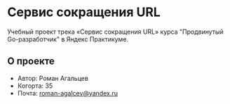 # Сервис сокращения URL

Учебный проект трека «Сервис сокращения URL» курса "Продвинутый Go-разработчик" в Яндекс Практикуме.

## О проекте

* Автор: Роман Агальцев
* Когорта: 35
* Почта: roman-agalcev@yandex.ru
